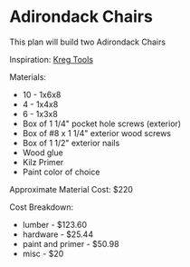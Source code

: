 # Adirondack Chairs

This plan will build two Adirondack Chairs

Inspiration: [Kreg Tools](https://learn.kregtool.com/plans/adirondack-chair/)

Materials:

* 10 - 1x6x8
* 4 - 1x4x8
* 6 - 1x3x8
* Box of 1 1/4" pocket hole screws (exterior)
* Box of #8 x 1 1/4" exterior wood screws
* Box of 1 1/2" exterior nails
* Wood glue
* Kilz Primer
* Paint color of choice

Approximate Material Cost: $220

Cost Breakdown:
* lumber - $123.60
* hardware - $25.44
* paint and primer - $50.98
* misc - $20